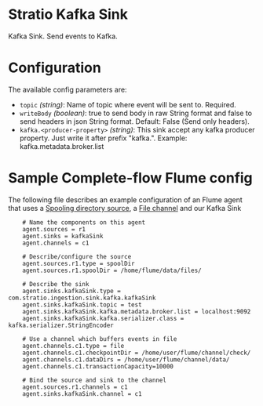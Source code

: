 Stratio Kafka Sink
====================

Kafka Sink.  Send events to Kafka.

Configuration
=============

The available config parameters are:

- `topic` *(string)*:  Name of topic where event will be sent to. Required.
- `writeBody` *(boolean)*: true to send body in raw String format and false to send headers in json String format. Default: False (Send only headers).
- `kafka.<producer-property>` *(string)*: This sink accept any kafka producer property. Just write it after prefix "kafka.". Example: kafka.metadata.broker.list



Sample Complete-flow Flume config
=================================

The following file describes an example configuration of an Flume agent that uses a [Spooling directory source](http://flume.apache.org/FlumeUserGuide.html#spooling-directory-source), a [File channel](http://flume.apache.org/FlumeUserGuide.html#file-channel) and our Kafka Sink

``` 
    # Name the components on this agent
    agent.sources = r1
    agent.sinks = kafkaSink
    agent.channels = c1

    # Describe/configure the source
    agent.sources.r1.type = spoolDir
    agent.sources.r1.spoolDir = /home/flume/data/files/

    # Describe the sink
    agent.sinks.kafkaSink.type = com.stratio.ingestion.sink.kafka.kafkaSink
    agent.sinks.kafkaSink.topic = test
    agent.sinks.kafkaSink.kafka.metadata.broker.list = localhost:9092
    agent.sinks.kafkaSink.kafka.serializer.class = kafka.serializer.StringEncoder

    # Use a channel which buffers events in file
    agent.channels.c1.type = file
    agent.channels.c1.checkpointDir = /home/user/flume/channel/check/
    agent.channels.c1.dataDirs = /home/user/flume/channel/data/
    agent.channels.c1.transactionCapacity=10000

    # Bind the source and sink to the channel
    agent.sources.r1.channels = c1
    agent.sinks.kafkaSink.channel = c1
```

